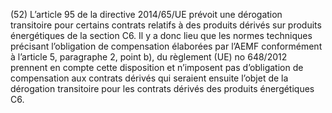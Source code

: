 (52) L’article 95 de la directive 2014/65/UE prévoit une dérogation transitoire pour certains contrats relatifs à des produits dérivés sur produits énergétiques de la section C6. Il y a donc lieu que les normes techniques précisant l’obligation de compensation élaborées par l’AEMF conformément à l’article 5, paragraphe 2, point b), du règlement (UE) no 648/2012 prennent en compte cette disposition et n’imposent pas d’obligation de compensation aux contrats dérivés qui seraient ensuite l’objet de la dérogation transitoire pour les contrats dérivés des produits énergétiques C6.